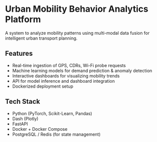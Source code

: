 # Urban Mobility Behavior Analytics Platform

A system to analyze mobility patterns using multi-modal data fusion for intelligent urban transport planning.

## Features
- Real-time ingestion of GPS, CDRs, Wi-Fi probe requests
- Machine learning models for demand prediction & anomaly detection
- Interactive dashboards for visualizing mobility trends
- API for model inference and dashboard integration
- Dockerized deployment setup

## Tech Stack
- Python (PyTorch, Scikit-Learn, Pandas)
- Dash (Plotly)
- FastAPI
- Docker + Docker Compose
- PostgreSQL / Redis (for state management)